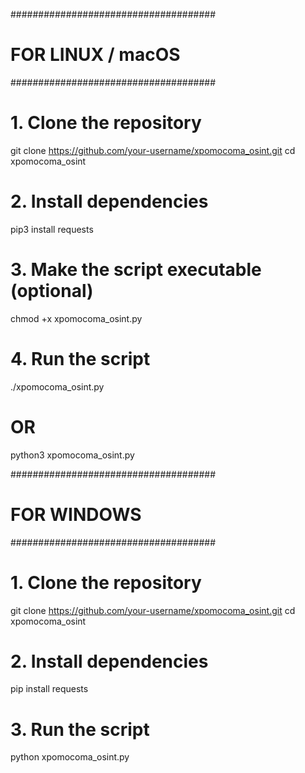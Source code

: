 #####################################
#         FOR LINUX / macOS         #
#####################################

# 1. Clone the repository
git clone https://github.com/your-username/xpomocoma_osint.git
cd xpomocoma_osint

# 2. Install dependencies
pip3 install requests

# 3. Make the script executable (optional)
chmod +x xpomocoma_osint.py

# 4. Run the script
./xpomocoma_osint.py
# OR
python3 xpomocoma_osint.py


#####################################
#            FOR WINDOWS            #
#####################################

# 1. Clone the repository
git clone https://github.com/your-username/xpomocoma_osint.git
cd xpomocoma_osint

# 2. Install dependencies
pip install requests

# 3. Run the script
python xpomocoma_osint.py
